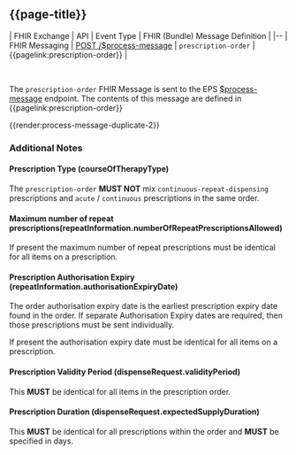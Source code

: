 ## {{page-title}}


| FHIR Exchange | API | Event Type | FHIR (Bundle) Message Definition |
|--
| FHIR Messaging  | [POST /$process-message](https://digital.nhs.uk/developer/api-catalogue/electronic-prescription-service-fhir#api-Prescribing-send-prescription-order-message) | `prescription-order` | {{pagelink:prescription-order}} |

<br>

The `prescription-order` FHIR Message is sent to the EPS [$process-message](https://digital.nhs.uk/developer/api-catalogue/electronic-prescription-service-fhir#api-Prescribing-sendMessage) endpoint. The contents of this message are defined in {{pagelink:prescription-order}}

{{render:process-message-duplicate-2}}

### Additional Notes

#### Prescription Type (courseOfTherapyType)

The `prescription-order` **MUST NOT** mix `continuous-repeat-dispensing` prescriptions and  `acute` / `continuous` prescriptions in the same order.

#### Maximum number of repeat prescriptions(repeatInformation.numberOfRepeatPrescriptionsAllowed)

If present the maximum number of repeat prescriptions must be identical for all items on a prescription.

#### Prescription Authorisation Expiry (repeatInformation.authorisationExpiryDate)

The order authorisation expiry date is the earliest prescription expiry date found in the order. If separate Authorisation Expiry dates are required, then those prescriptions must be sent individually.

If present the authorisation expiry date must be identical for all items on a prescription.

#### Prescription Validity Period (dispenseRequest.validityPeriod)

This **MUST** be identical for all items in the prescription order.

#### Prescription Duration (dispenseRequest.expectedSupplyDuration)

This **MUST** be identical for all prescriptions within the order and **MUST** be specified in days.

<br>